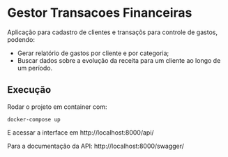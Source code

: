 # Gestor Transacoes Financeiras
Aplicação para cadastro de clientes e transaçõs para controle de gastos, podendo:
-   Gerar relatório de gastos por cliente e por categoria;
-   Buscar dados sobre a evolução da receita para um cliente ao longo de um período.

## Execução
Rodar o projeto em container com: 
```shell
docker-compose up
```

E acessar a interface em
http://localhost:8000/api/

Para a documentação da API:
http://localhost:8000/swagger/